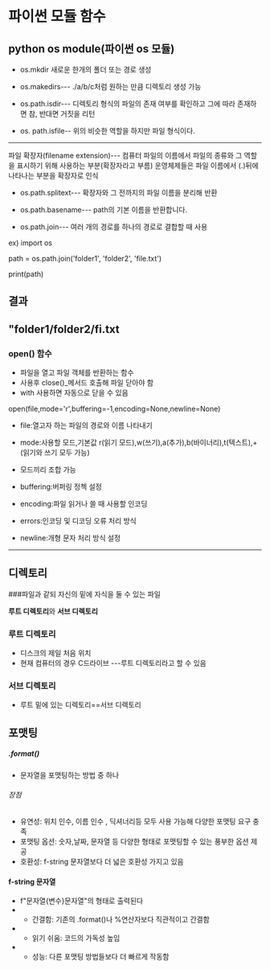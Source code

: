 # 파이썬 모듈 함수



## python os module(파이썬 os 모듈)
- os.mkdir 새로운 한개의 폴더 또는 경로 생성

- os.makedirs--- ./a/b/c처럼 원하는 만큼 디렉토리 생성 가능

- os.path.isdir--- 디렉토리 형식의 파일의 존재 여부를 확인하고 그에 따라 존재하면 참, 반대면 거짓을 리턴

- os. path.isfile-- 위의 비슷한 역할을 하지만 파일 형식이다.
-----
파일 확장자(filename extension)--- 컴퓨터 파일의 이름에서 파일의 종류와 그 역할을 표시하기 위해 사용하는 부분(확장자라고 부름)  운영체제들은 파일 이름에서 (.)뒤에 나타나는 부분을 확장자로 인식

- os.path.splitext---  확장자와 그 전까지의 파일 이름을 분리해 반환

- os.path.basename--- path의 기본 이름을 반환합니다.

- os.path.join--- 여러 개의 경로를 하나의 경로로 결합할 때 사용

ex)
 import os

path = os.path.join('folder1', 'folder2', 'file.txt')

print(path)

결과
-------

"folder1/folder2/fi.txt
-------------------------------------------------------------
### open() 함수
- 파일을 열고 파일 객체를 반환하는 함수
- 사용후 close()_메서드 호출해 파일 닫아야 함
- with 사용하면 자동으로 닫을 수 있음

open(file,mode='r',buffering=-1,encoding=None,newline=None)

* file:열고자 하는 파일의 경로와 이름 나타내기
* mode:사용할 모드,기본값 r(읽기 모드),w(쓰기),a(추가),b(바이너리),t(텍스트),+(읽기와 쓰기 모두 가능) 
* 모드끼리 조합 가능

* buffering:버퍼링 정첵 설정
* encoding:파일 읽거나 쓸 때 사용할 인코딩
* errors:인코딩 및 디코딩 오류 처리 방식
* newline:개형 문자  처리 방식 설정

------------------------
## 디렉토리

###파일과 같되 자신의 밑에 자식을 둘 수 있는 파일

**루트 디렉토리**와 **서브 디렉토리**

### 루트 디렉토리
- 디스크의 제일 처음 위치
- 현재 컴퓨터의 경우 C드라이브 ---루트 디렉토리라고 할 수 있음

### 서브 디렉토리
- 루트 밑에 있는 디렉토리==서브 디렉토리




## 포맷팅

##### .format()
- 문자열을 포맷팅하는 방법 중 하나

###### 장점
-  유연성: 위치 인수, 이름 인수 , 딕셔너리등 모두 사용 가능해 다양한 포맷팅 요구 충족
- 포맷팅 옵션: 숫자,날짜, 문자열 등 다양한 형태로 포맷팅할 수 있는 풍부한 옵션 제공
- 호환성: f-string 문자열보다 더 넓은 호환성 가지고 있음


#### f-string 문자열
* f"문자열{변수}문자열"의 형태로 출력된다
* * 간결함: 기존의 .format()나 %연산자보다 직관적이고 간결함
* * 읽기 쉬움: 코드의 가독성 높임
*  * 성능: 다른 포맷팅 방법들보다 더 빠르게 작동함
<!--stackedit_data:
eyJoaXN0b3J5IjpbMTA5MzMxNzgwOSw0NTYwNjEwMTVdfQ==
-->